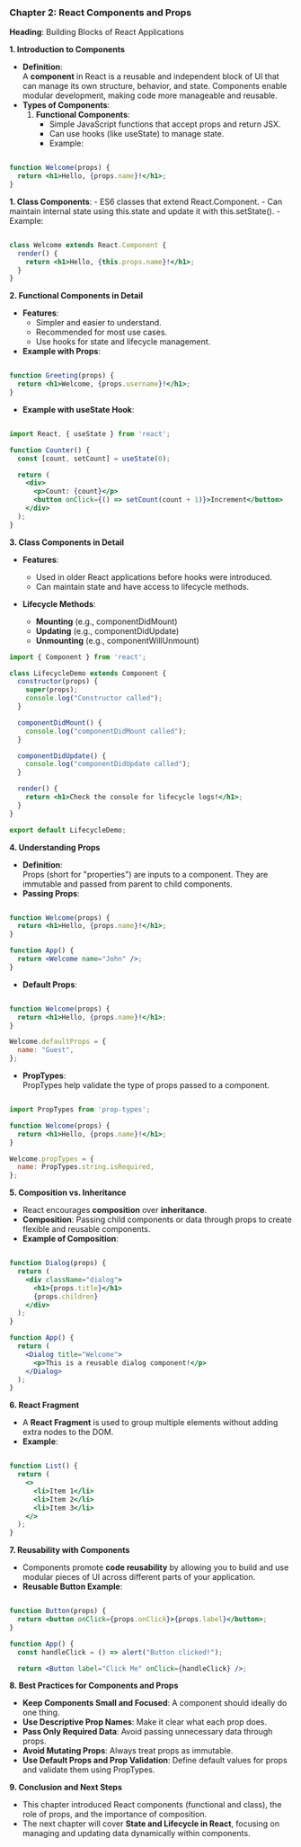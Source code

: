 ### Chapter 2: ****React Components and Props****

**Heading**: Building Blocks of React Applications

**1\. Introduction to Components**

- **Definition**:  
    A **component** in React is a reusable and independent block of UI that can manage its own structure, behavior, and state. Components enable modular development, making code more manageable and reusable.
- **Types of Components**:
    1. **Functional Components**:
        - Simple JavaScript functions that accept props and return JSX.
        - Can use hooks (like useState) to manage state.
        - Example:
```jsx

function Welcome(props) {
  return <h1>Hello, {props.name}!</h1>;
}

```

  **1. Class Components**:
        - ES6 classes that extend React.Component.
        - Can maintain internal state using this.state and update it with this.setState().
        - Example:

```jsx

class Welcome extends React.Component {
  render() {
    return <h1>Hello, {this.props.name}!</h1>;
  }
}
```

**2\. Functional Components in Detail**

- **Features**:
  - Simpler and easier to understand.
  - Recommended for most use cases.
  - Use hooks for state and lifecycle management.
- **Example with Props**:

```jsx

function Greeting(props) {
  return <h1>Welcome, {props.username}!</h1>;
}
```

- **Example with useState Hook**:

```jsx

import React, { useState } from 'react';

function Counter() {
  const [count, setCount] = useState(0);

  return (
    <div>
      <p>Count: {count}</p>
      <button onClick={() => setCount(count + 1)}>Increment</button>
    </div>
  );
}
```

**3\. Class Components in Detail**

- **Features**:
  - Used in older React applications before hooks were introduced.
  - Can maintain state and have access to lifecycle methods.

- **Lifecycle Methods**:
  - **Mounting** (e.g., componentDidMount)
  - **Updating** (e.g., componentDidUpdate)
  - **Unmounting** (e.g., componentWillUnmount)
```jsx
import { Component } from 'react';

class LifecycleDemo extends Component {
  constructor(props) {
    super(props);
    console.log("Constructor called");
  }

  componentDidMount() {
    console.log("componentDidMount called");
  }

  componentDidUpdate() {
    console.log("componentDidUpdate called");
  }

  render() {
    return <h1>Check the console for lifecycle logs!</h1>;
  }
}

export default LifecycleDemo;
```

**4\. Understanding Props**

- **Definition**:  
    Props (short for "properties") are inputs to a component. They are immutable and passed from parent to child components.
- **Passing Props**:

```jsx

function Welcome(props) {
  return <h1>Hello, {props.name}!</h1>;
}

function App() {
  return <Welcome name="John" />;
}
```

- **Default Props**:

```jsx

function Welcome(props) {
  return <h1>Hello, {props.name}!</h1>;
}

Welcome.defaultProps = {
  name: "Guest",
};
```
- **PropTypes**:  
    PropTypes help validate the type of props passed to a component.

```jsx

import PropTypes from 'prop-types';

function Welcome(props) {
  return <h1>Hello, {props.name}!</h1>;
}

Welcome.propTypes = {
  name: PropTypes.string.isRequired,
};
```

**5\. Composition vs. Inheritance**

- React encourages **composition** over **inheritance**.
- **Composition**: Passing child components or data through props to create flexible and reusable components.
- **Example of Composition**:

```jsx

function Dialog(props) {
  return (
    <div className="dialog">
      <h1>{props.title}</h1>
      {props.children}
    </div>
  );
}

function App() {
  return (
    <Dialog title="Welcome">
      <p>This is a reusable dialog component!</p>
    </Dialog>
  );
}
```
**6\. React Fragment**

- A **React Fragment** is used to group multiple elements without adding extra nodes to the DOM.
- **Example**:

```jsx

function List() {
  return (
    <>
      <li>Item 1</li>
      <li>Item 2</li>
      <li>Item 3</li>
    </>
  );
}
```
**7\. Reusability with Components**

- Components promote **code reusability** by allowing you to build and use modular pieces of UI across different parts of your application.
- **Reusable Button Example**:

```jsx

function Button(props) {
  return <button onClick={props.onClick}>{props.label}</button>;
}

function App() {
  const handleClick = () => alert("Button clicked!");

  return <Button label="Click Me" onClick={handleClick} />;
```
**8\. Best Practices for Components and Props**

- **Keep Components Small and Focused**: A component should ideally do one thing.
- **Use Descriptive Prop Names**: Make it clear what each prop does.
- **Pass Only Required Data**: Avoid passing unnecessary data through props.
- **Avoid Mutating Props**: Always treat props as immutable.
- **Use Default Props and Prop Validation**: Define default values for props and validate them using PropTypes.

**9\. Conclusion and Next Steps**

- This chapter introduced React components (functional and class), the role of props, and the importance of composition.
- The next chapter will cover **State and Lifecycle in React**, focusing on managing and updating data dynamically within components.
